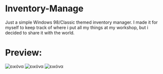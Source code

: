 # Inventory-Manage
Just a simple Windows 98/Classic themed inventory manager. I made it for myself to keep track of where i put all my things at my workshop, but i decided to share it with the world.

# **Preview:**
![εικόνα](https://github.com/SteliosLL/Inventory-Manage-/assets/55713334/6904a42e-5ab3-4000-a3f4-0b104b76d781)
![εικόνα](https://github.com/SteliosLL/Inventory-Manage-/assets/55713334/4a27f4e9-d819-41c2-bcc7-0b42fceb3f8b)
![εικόνα](https://github.com/SteliosLL/Inventory-Manage-/assets/55713334/442b96a8-a12e-4272-b987-51e279b63777)
